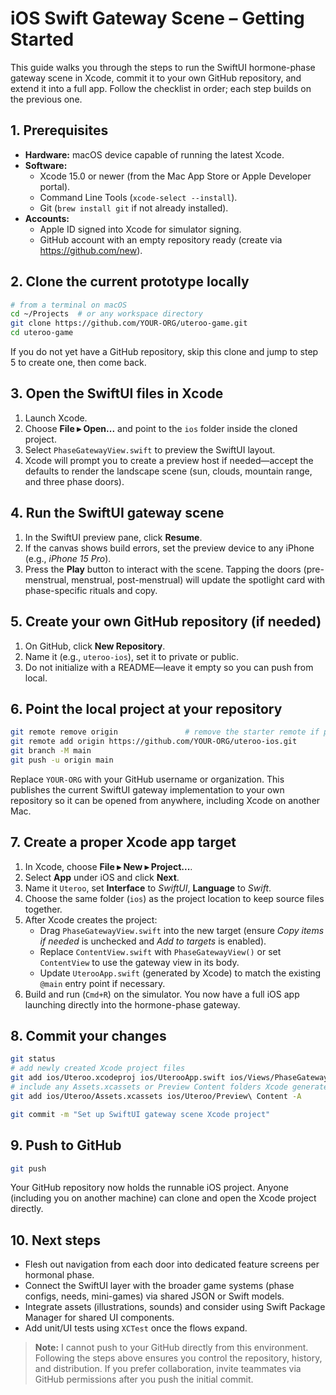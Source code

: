 # iOS Swift Gateway Scene – Getting Started

This guide walks you through the steps to run the SwiftUI hormone-phase gateway scene in Xcode, commit it to your own GitHub repository, and extend it into a full app. Follow the checklist in order; each step builds on the previous one.

## 1. Prerequisites
- **Hardware:** macOS device capable of running the latest Xcode.
- **Software:**
  - Xcode 15.0 or newer (from the Mac App Store or Apple Developer portal).
  - Command Line Tools (`xcode-select --install`).
  - Git (`brew install git` if not already installed).
- **Accounts:**
  - Apple ID signed into Xcode for simulator signing.
  - GitHub account with an empty repository ready (create via <https://github.com/new>).

## 2. Clone the current prototype locally
```bash
# from a terminal on macOS
cd ~/Projects  # or any workspace directory
git clone https://github.com/YOUR-ORG/uteroo-game.git
cd uteroo-game
```
If you do not yet have a GitHub repository, skip this clone and jump to step 5 to create one, then come back.

## 3. Open the SwiftUI files in Xcode
1. Launch Xcode.
2. Choose **File ▸ Open...** and point to the `ios` folder inside the cloned project.
3. Select `PhaseGatewayView.swift` to preview the SwiftUI layout.
4. Xcode will prompt you to create a preview host if needed—accept the defaults to render the landscape scene (sun, clouds, mountain range, and three phase doors).

## 4. Run the SwiftUI gateway scene
1. In the SwiftUI preview pane, click **Resume**.
2. If the canvas shows build errors, set the preview device to any iPhone (e.g., *iPhone 15 Pro*).
3. Press the **Play** button to interact with the scene. Tapping the doors (pre-menstrual, menstrual, post-menstrual) will update the spotlight card with phase-specific rituals and copy.

## 5. Create your own GitHub repository (if needed)
1. On GitHub, click **New Repository**.
2. Name it (e.g., `uteroo-ios`), set it to private or public.
3. Do not initialize with a README—leave it empty so you can push from local.

## 6. Point the local project at your repository
```bash
git remote remove origin               # remove the starter remote if present
git remote add origin https://github.com/YOUR-ORG/uteroo-ios.git
git branch -M main
git push -u origin main
```
Replace `YOUR-ORG` with your GitHub username or organization. This publishes the current SwiftUI gateway implementation to your own repository so it can be opened from anywhere, including Xcode on another Mac.

## 7. Create a proper Xcode app target
1. In Xcode, choose **File ▸ New ▸ Project...**.
2. Select **App** under iOS and click **Next**.
3. Name it `Uteroo`, set **Interface** to *SwiftUI*, **Language** to *Swift*.
4. Choose the same folder (`ios`) as the project location to keep source files together.
5. After Xcode creates the project:
   - Drag `PhaseGatewayView.swift` into the new target (ensure *Copy items if needed* is unchecked and *Add to targets* is enabled).
   - Replace `ContentView.swift` with `PhaseGatewayView()` or set `ContentView` to use the gateway view in its body.
   - Update `UterooApp.swift` (generated by Xcode) to match the existing `@main` entry point if necessary.
6. Build and run (`Cmd+R`) on the simulator. You now have a full iOS app launching directly into the hormone-phase gateway.

## 8. Commit your changes
```bash
git status
# add newly created Xcode project files
git add ios/Uteroo.xcodeproj ios/UterooApp.swift ios/Views/PhaseGatewayView.swift
# include any Assets.xcassets or Preview Content folders Xcode generated
git add ios/Uteroo/Assets.xcassets ios/Uteroo/Preview\ Content -A

git commit -m "Set up SwiftUI gateway scene Xcode project"
```

## 9. Push to GitHub
```bash
git push
```
Your GitHub repository now holds the runnable iOS project. Anyone (including you on another machine) can clone and open the Xcode project directly.

## 10. Next steps
- Flesh out navigation from each door into dedicated feature screens per hormonal phase.
- Connect the SwiftUI layer with the broader game systems (phase configs, needs, mini-games) via shared JSON or Swift models.
- Integrate assets (illustrations, sounds) and consider using Swift Package Manager for shared UI components.
- Add unit/UI tests using `XCTest` once the flows expand.

> **Note:** I cannot push to your GitHub directly from this environment. Following the steps above ensures you control the repository, history, and distribution. If you prefer collaboration, invite teammates via GitHub permissions after you push the initial commit.
